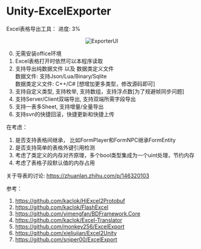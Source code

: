 # Unity-ExcelExporter

Excel表格导出工具： 进度: 3%  

<p align="center" >
<img src="https://github.com/kaclok/Unity-ExcelExporter/tree/main/Tools/ExcelExporterUI/Resources/Desc.png" alt="ExporterUI" title="ExporterUI">
</p>

0. 无需安装office环境	
1. Excel表格打开时依然可以本程序读取		
2. 支持导出纯数据文件 以及 数据类定义文件		
	数据文件: 支持Json/Lua/Binary/Sqlite			
	数据类定义文件: C++/C# [想增加更多类型，修改源码即可]									
3. 支持自定义类型, 支持枚举, 支持数组，支持浮点数[为了规避帧同步问题]		
4. 支持Server/Client双端导出, 支持双端所需字段导出		
5. 支持一表多Sheet, 支持增量/全量导出		
6. 支持svn的快捷回滚，快捷更新和快捷上传			


在考虑：		
1. 是否支持表格间继承， 比如FormPlayer和FormNPC继承FormEntity		
2. 是否支持简单的表格外键引用检测		
3. 考虑了类定义的内存对齐原理，多个bool类型集成为一个uint处理，节约内存	
4. 考虑了表格子段默认值的内存占用		

关于导表的讨论: https://zhuanlan.zhihu.com/p/146320103		

参考：		
1. https://github.com/kaclok/HiExcel2Protobuf    
2. https://github.com/kaclok/FlashExcel    
3. https://github.com/yimengfan/BDFramework.Core    
4. https://github.com/kaclok/Excel-Translator    
5. https://github.com/monkey256/ExcelExport    
6. https://github.com/xieliujian/Excel2Unity    
7. https://github.com/sniper00/ExcelExport    
